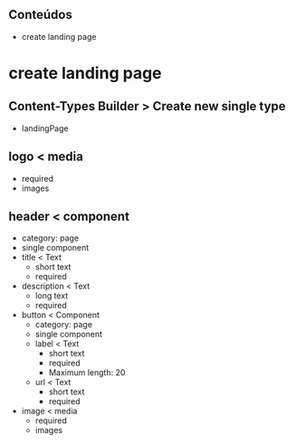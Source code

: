 ## Conteúdos
- create landing page
# create landing page
## Content-Types Builder > Create new single type
- landingPage


## logo < media
- required
- images

## header < component
- category: page
- single component
- title < Text
  - short text
  - required
- description < Text
  - long text
  - required
- button < Component
  - category: page
  - single component
  - label < Text
    - short text
    - required
    - Maximum length: 20
  - url < Text
    - short text
    - required
- image < media
  - required
  - images